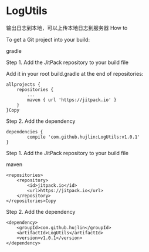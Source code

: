 # LogUtils
输出日志到本地，可以上传本地日志到服务器
How to

To get a Git project into your build:

gradle

Step 1. Add the JitPack repository to your build file

Add it in your root build.gradle at the end of repositories:

	allprojects {
		repositories {
			...
			maven { url 'https://jitpack.io' }
		}
	}Copy
Step 2. Add the dependency

	dependencies {
	        compile 'com.github.hujlin:LogUtils:v1.0.1'
	}
  
  
  Step 1. Add the JitPack repository to your build file

maven

	<repositories>
		<repository>
		    <id>jitpack.io</id>
		    <url>https://jitpack.io</url>
		</repository>
	</repositories>Copy
Step 2. Add the dependency

	<dependency>
	    <groupId>com.github.hujlin</groupId>
	    <artifactId>LogUtils</artifactId>
	    <version>v1.0.1</version>
	</dependency>
